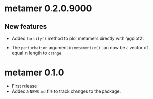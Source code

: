 # metamer 0.2.0.9000

## New features 

* Added `fortify()` method to plot metamers directly with 'ggplot2'.

* The `perturbation` argument in `metamerize()` can now be a vector of equal in 
length to `change`

# metamer 0.1.0

* First release
* Added a `NEWS.md` file to track changes to the package.

